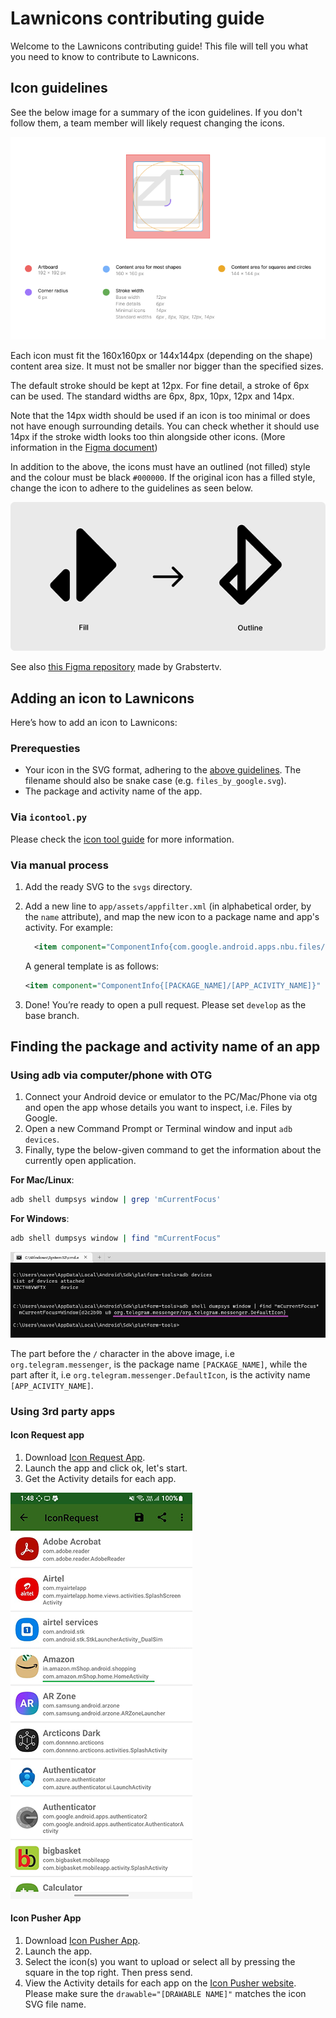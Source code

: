 # Lawnicons contributing guide
Welcome to the Lawnicons contributing guide! This file will tell you what you need to know to contribute to Lawnicons.

## Icon guidelines
See the below image for a summary of the icon guidelines. If you don't follow them, a team member will likely request changing the icons.

![](images/contributing-image-1.png)

Each icon must fit the 160x160px or 144x144px (depending on the shape) content area size. It must not be smaller nor bigger than the specified sizes.

The default stroke should be kept at 12px. For fine detail, a stroke of 6px can be used. The standard widths are 6px, 8px, 10px, 12px and 14px.

Note that the 14px width should be used if an icon is too minimal or does not have enough surrounding details. You can check whether it should use 14px if the stroke width looks too thin alongside other icons. (More information in the [Figma document](https://www.figma.com/community/file/1227718471680779613))

In addition to the above, the icons must have an outlined (not filled) style and the colour must be black `#000000`. If the original icon has a filled style, change the icon to adhere to the guidelines as seen below.

![](images/contributing-image-2.png)

See also [this Figma repository](https://www.figma.com/community/file/1227718471680779613) made by Grabstertv.

## Adding an icon to Lawnicons
Here’s how to add an icon to&nbsp;Lawnicons:

### Prerequesties
* Your icon in the SVG format, adhering to the [above guidelines](#icon-guidelines). The filename should also be snake case (e.g.&nbsp;`files_by_google.svg`).
* The package and activity name of the app.

### Via `icontool.py`
Please check the [icon tool guide](/.github/icontool_guide.md) for more information.

### Via manual process
1. Add the ready SVG to the `svgs`&nbsp;directory.

1. Add a new line to `app/assets/appfilter.xml` (in alphabetical order, by the `name` attribute), and map the new icon to a package name and app's activity. For&nbsp;example:

    ```xml
      <item component="ComponentInfo{com.google.android.apps.nbu.files/com.google.android.apps.nbu.files.home.HomeActivity}" drawable="files_by_google" name="Files by Google"/> 
    ```

    A general template is as&nbsp;follows:

    ```xml
    <item component="ComponentInfo{[PACKAGE_NAME]/[APP_ACIVITY_NAME]}" drawable="[DRAWABLE NAME]" name="[APP NAME]"/> 
    ```

1. Done! You’re ready to open a pull request. Please set `develop` as the base&nbsp;branch.

## Finding the package and activity name of an app
### Using adb via computer/phone with OTG
1. Connect your Android device or emulator to the PC/Mac/Phone via otg and open the app whose details you want to inspect, i.e. Files by Google.
1. Open a new Command Prompt or Terminal window and input `adb devices`.
1. Finally, type the below-given command to get the information about the currently open application.

  **For Mac/Linux**:

  ```sh
  adb shell dumpsys window | grep 'mCurrentFocus'  
  ```

  **For Windows**:

  ```sh
  adb shell dumpsys window | find "mCurrentFocus"
  ```
  ![](images/contributing-image-3.png)

  The part before the `/` character in the above image, i.e `org.telegram.messenger`, is the package name `[PACKAGE_NAME]`, while the part after it, i.e `org.telegram.messenger.DefaultIcon`, is the activity name `[APP_ACIVITY_NAME]`.

### Using 3rd party apps
#### Icon Request app
1. Download [Icon Request App](https://github.com/Kaiserdragon2/IconRequest/releases). 
2. Launch the app and click ok, let's start.
3. Get the Activity details for each app.

![](images/contributing-image-4.png)
  
#### Icon Pusher App
1. Download [Icon Pusher App](https://play.google.com/store/apps/details?id=dev.southpaw.iconpusher&hl=en&gl=US).
2. Launch the app.
3. Select the icon(s) you want to upload or select all by pressing the square in the top right. Then press send.
4. View the Activity details for each app on the [Icon Pusher website](https://iconpusher.com/). Please make sure the `drawable="[DRAWABLE NAME]"` matches the icon SVG file name.
